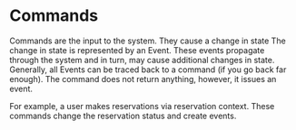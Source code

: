 # Commands

Commands are the input to the system. They cause a change in state
The change in state is represented by an Event. These events propagate through the
system and in turn, may cause additional changes in state.
Generally, all Events can be traced back to a command (if you go back far enough).
The command does not return anything, however, it issues an event.

For example, a user makes reservations via reservation context.
These commands change the reservation status and create events.